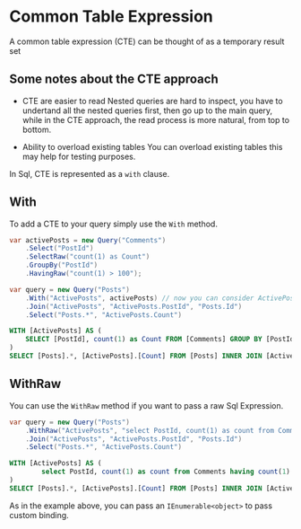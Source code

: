 # Common Table Expression
A common table expression (CTE) can be thought of as a temporary result set

## Some notes about the CTE approach

- CTE are easier to read
Nested queries are hard to inspect, you have to undertand all the nested queries first, then go up to the main query, while in the CTE approach, the read process is more natural, from top to bottom.

- Ability to overload existing tables
You can overload existing tables this may help for testing purposes.

In Sql, CTE is represented as a `with` clause.

## With
To add a CTE to your query simply use the `With` method.

```cs
var activePosts = new Query("Comments")
    .Select("PostId")
    .SelectRaw("count(1) as Count")
    .GroupBy("PostId")
    .HavingRaw("count(1) > 100");

var query = new Query("Posts")
    .With("ActivePosts", activePosts) // now you can consider ActivePosts as a regular table in the database
    .Join("ActivePosts", "ActivePosts.PostId", "Posts.Id")
    .Select("Posts.*", "ActivePosts.Count")
```

```sql
WITH [ActivePosts] AS (
    SELECT [PostId], count(1) as Count FROM [Comments] GROUP BY [PostId] HAVING count(1) > 100
)
SELECT [Posts].*, [ActivePosts].[Count] FROM [Posts] INNER JOIN [ActivePosts] ON [ActivePosts].[PostId] = [Posts].[Id]
```

## WithRaw
You can use the `WithRaw` method if you want to pass a raw Sql Expression.

```cs
var query = new Query("Posts")
    .WithRaw("ActivePosts", "select PostId, count(1) as count from Comments having count(1) > ?", new [] {50}) // now you can consider ActivePosts as a regular table in the database
    .Join("ActivePosts", "ActivePosts.PostId", "Posts.Id")
    .Select("Posts.*", "ActivePosts.Count")
```

```sql
WITH [ActivePosts] AS (
        select PostId, count(1) as count from Comments having count(1) > 50
)
SELECT [Posts].*, [ActivePosts].[Count] FROM [Posts] INNER JOIN [ActivePosts] ON [ActivePosts].[PostId] = [Posts].[Id]
```

As in the example above, you can pass an `IEnumerable<object>` to pass custom binding.